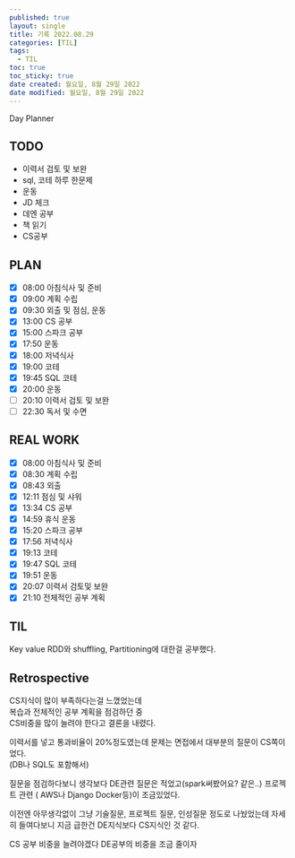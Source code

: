 ```yaml
---
published: true
layout: single
title: 기록 2022.08.29
categories: [TIL]
tags:
  - TIL
toc: true
toc_sticky: true
date created: 월요일, 8월 29일 2022
date modified: 월요일, 8월 29일 2022
---
```

Day Planner

## TODO
- 이력서 검토 및 보완
- sql, 코테 하루 한문제
- 운동
- JD 체크
- 데엔 공부
- 책 읽기
- CS공부

## PLAN
- [x] 08:00 아침식사 및 준비
- [x] 09:00 계획 수립
- [x] 09:30 외출 및 점심, 운동
- [x] 13:00 CS 공부
- [x] 15:00 스파크 공부
- [x] 17:50 운동
- [x] 18:00 저녁식사
- [x] 19:00 코테
- [x] 19:45 SQL 코테
- [x] 20:00 운동
- [ ] 20:10 이력서 검토 및 보완
- [ ] 22:30 독서 및 수면

## REAL WORK
- [x] 08:00 아침식사 및 준비
- [x] 08:30 계획 수립
- [x] 08:43 외출
- [x] 12:11 점심 및 샤워
- [x] 13:34 CS 공부
- [x] 14:59 휴식 운동
- [x] 15:20 스파크 공부
- [x] 17:56 저녁식사
- [x] 19:13 코테
- [x] 19:47 SQL 코테
- [x] 19:51 운동
- [x] 20:07 이력서 검토및 보완
- [x] 21:10 전체적인 공부 계획

## TIL
Key value RDD와 shuffling, Partitioning에 대한걸 공부했다.

## Retrospective
CS지식이 많이 부족하다는걸 느꼈었는데  
복습과 전체적인 공부 계획을 점검하던 중  
CS비중을 많이 늘려야 한다고 결론을 내렸다.

이력서를 넣고 통과비율이 20%정도였는데 문제는 면접에서 대부분의 질문이 CS쪽이었다.  
(DB나 SQL도 포함해서)

질문을 점검하다보니 생각보다 DE관련 질문은 적었고(spark써봤어요? 같은..) 프로젝트 관련 ( AWS나 Django Docker등)이 조금있었다.

이전엔 아무생각없이 그냥 기술질문, 프로젝트 질문, 인성질문 정도로 나눴었는데 자세히 들여다보니 지금 급한건 DE지식보다 CS지식인 것 같다.

CS 공부 비중을 늘려야겠다 DE공부의 비중을 조금 줄이자
